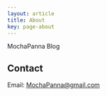```yaml
---
layout: article
title: About
key: page-about
---
```


MochaPanna Blog

## Contact
Email: MochaPanna@gmail.com

